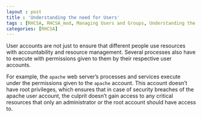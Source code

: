 ```yaml
---
layout : post
title : 'Understanding the need for Users'
tags : [RHCSA, RHCSA_mod, Managing Users and Groups, Understanding the need for Users]
categories: [RHCSA]
---
```



User accounts are not just to ensure that different people use resources
with accountability and resource management. Several processes also have
to execute with permissions given to them by their respective user
accounts.

For example, the `apache` web server’s processes and services execute
under the permissions given to the `apache` account. This account
doesn’t have root privileges, which ensures that in case of security
breaches of the apache user account, the culprit doesn’t gain access to
any critical resources that only an administrator or the root account
should have access to.
